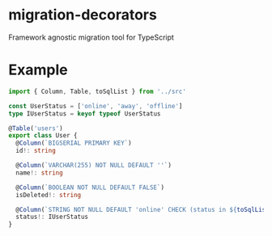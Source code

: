 # migration-decorators

Framework agnostic migration tool for TypeScript

# Example

```typescript
import { Column, Table, toSqlList } from '../src'

const UserStatus = ['online', 'away', 'offline']
type IUserStatus = keyof typeof UserStatus

@Table('users')
export class User {
  @Column(`BIGSERIAL PRIMARY KEY`)
  id!: string

  @Column(`VARCHAR(255) NOT NULL DEFAULT ''`)
  name!: string

  @Column(`BOOLEAN NOT NULL DEFAULT FALSE`)
  isDeleted!: string

  @Column(`STRING NOT NULL DEFAULT 'online' CHECK (status in ${toSqlList(UserStatus)})`) // prettier-ignore
  status!: IUserStatus
}
```
